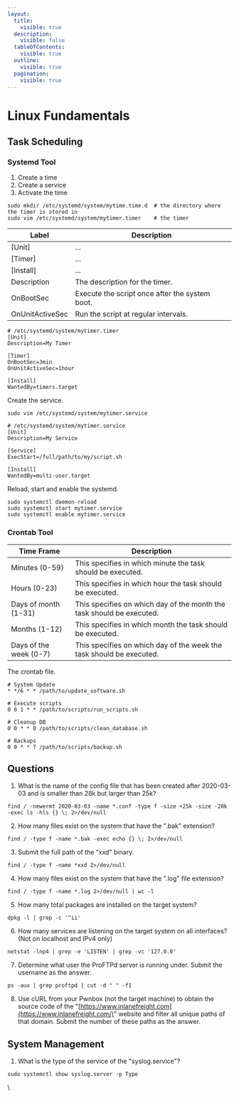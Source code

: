 ```yaml
---
layout:
  title:
    visible: true
  description:
    visible: false
  tableOfContents:
    visible: true
  outline:
    visible: true
  pagination:
    visible: true
---
```


# Linux Fundamentals

## Task Scheduling

### Systemd Tool

1. Create a time
2. Create a service
3. Activate the time

```
sudo mkdir /etc/systemd/system/mytime.time.d  # the directory where the timer is stored in
sudo vim /etc/systemd/system/mytimer.timer    # the timer
```

| Label           | Description                                    |
| --------------- | ---------------------------------------------- |
| \[Unit]         | ...                                            |
| \[Timer]        | ...                                            |
| \[Install]      | ...                                            |
| Description     | The description for the timer.                 |
| OnBootSec       | Execute the script once after the system boot. |
| OnUnitActiveSec | Run the script at regular intervals.           |

```
# /etc/systemd/system/mytimer.timer
[Unit]
Description=My Timer
​
[Timer]
OnBootSec=3min
OnUnitActiveSec=1hour
​
[Install]
WantedBy=timers.target
```

Create the service.

```
sudo vim /etc/systemd/system/mytimer.service
```

```
# /etc/systemd/system/mytimer.service
[Unit]
Description=My Service
​
[Service]
ExecStart=/full/path/to/my/script.sh
​
[Install]
WantedBy=multi-user.target
```

Reload, start and enable the systemd.

```
sudo systemctl daemon-reload
sudo systemctl start mytimer.service
sudo systemctl enable mytimer.service
```

### Crontab Tool

| **Time Frame**         | **Description**                                                       |
| ---------------------- | --------------------------------------------------------------------- |
| Minutes (0-59)         | This specifies in which minute the task should be executed.           |
| Hours (0-23)           | This specifies in which hour the task should be executed.             |
| Days of month (1-31)   | This specifies on which day of the month the task should be executed. |
| Months (1-12)          | This specifies in which month the task should be executed.            |
| Days of the week (0-7) | This specifies on which day of the week the task should be executed.  |

The crontab file.

```
# System Update
* */6 * * /path/to/update_software.sh
​
# Execute scripts
0 0 1 * * /path/to/scripts/run_scripts.sh
​
# Cleanup DB
0 0 * * 0 /path/to/scripts/clean_database.sh
​
# Backups
0 0 * * 7 /path/to/scripts/backup.sh
```

## Questions

1. What is the name of the config file that has been created after 2020-03-03 and is smaller than 28k but larger than 25k?

```
find / -newermt 2020-03-03 -name *.conf -type f -size +25k -size -28k -exec ls -hls {} \; 2>/dev/null
```

2. How many files exist on the system that have the ".bak" extension?

```
find / -type f -name *.bak -exec echo {} \; 2>/dev/null
```

3. Submit the full path of the "xxd" binary.

```
find / -type f -name *xxd 2>/dev/null
```

4. How many files exist on the system that have the ".log" file extension?

```
find / -type f -name *.log 2>/dev/null | wc -l
```

5. How many total packages are installed on the target system?

```
dpkg -l | grep -c '^ii'
```

6. How many services are listening on the target system on all interfaces? (Not on localhost and IPv4 only)

```
netstat -lnp4 | grep -e 'LISTEN' | grep -vc '127.0.0'
```

7. Determine what user the ProFTPd server is running under. Submit the username as the answer.

```
ps -aux | grep proftpd | cut -d " " -f1
```

8. Use cURL from your Pwnbox (not the target machine) to obtain the source code of the "[https://www.inlanefreight.com](https://www.inlanefreight.com/)" website and filter all unique paths of that domain. Submit the number of these paths as the answer.

## System Management

1. What is the type of the service of the "syslog.service"?

```
sudo systemctl show syslog.server -p Type
```

\
